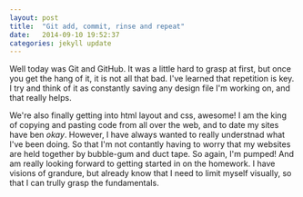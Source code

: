 ```yaml
---
layout: post
title:  "Git add, commit, rinse and repeat"
date:   2014-09-10 19:52:37
categories: jekyll update
---
```


Well today was Git and GitHub. It was a little hard to grasp at first, but once you get the hang of it, it is not all that bad. I've learned that repetition is key. I try and think of it as constantly saving any design file I'm working on, and that really helps.

We're also finally getting into html layout and css, awesome! I am the king of copying and pasting code from all over the web, and to date my sites have ben <em>okay</em>. However, I have always wanted to really understnad what I've been doing. So that I'm not contantly having to worry that my websites are held together by bubble-gum and duct tape. So again, I'm pumped! And am really looking forward to getting started in on the homework. I have visions of grandure, but already know that I need to limit myself visually, so that I can trully grasp the fundamentals. 